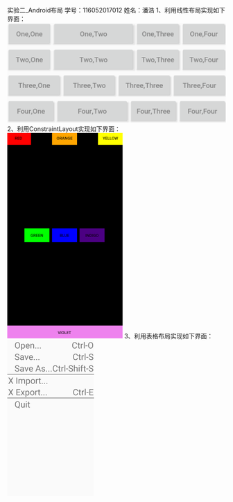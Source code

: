 实验二_Android布局
学号：116052017012
姓名：潘浩
1、利用线性布局实现如下界面：
![Image](https://github.com/panhaoo/MobileSoftware/blob/master/test02/jpg/1.png)
2、利用ConstraintLayout实现如下界面：
![Image](https://github.com/panhaoo/MobileSoftware/blob/master/test02/jpg/2.png)
3、利用表格布局实现如下界面：
![Image](https://github.com/panhaoo/MobileSoftware/blob/master/test02/jpg/3.png)